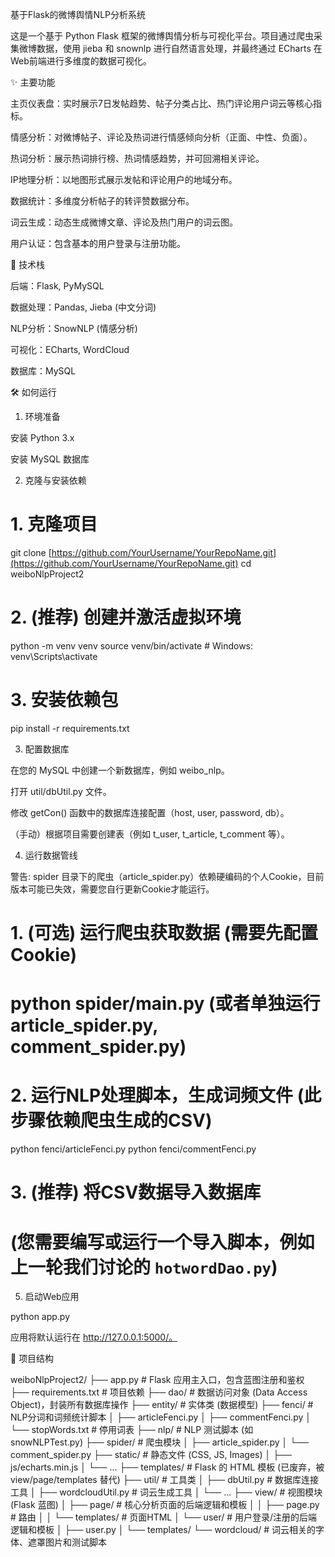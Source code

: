 基于Flask的微博舆情NLP分析系统

这是一个基于 Python Flask 框架的微博舆情分析与可视化平台。项目通过爬虫采集微博数据，使用 jieba 和 snownlp 进行自然语言处理，并最终通过 ECharts 在Web前端进行多维度的数据可视化。

✨ 主要功能

主页仪表盘：实时展示7日发帖趋势、帖子分类占比、热门评论用户词云等核心指标。

情感分析：对微博帖子、评论及热词进行情感倾向分析（正面、中性、负面）。

热词分析：展示热词排行榜、热词情感趋势，并可回溯相关评论。

IP地理分析：以地图形式展示发帖和评论用户的地域分布。

数据统计：多维度分析帖子的转评赞数据分布。

词云生成：动态生成微博文章、评论及热门用户的词云图。

用户认证：包含基本的用户登录与注册功能。

🚀 技术栈

后端：Flask, PyMySQL

数据处理：Pandas, Jieba (中文分词)

NLP分析：SnowNLP (情感分析)

可视化：ECharts, WordCloud

数据库：MySQL

🛠️ 如何运行

1. 环境准备

安装 Python 3.x

安装 MySQL 数据库

2. 克隆与安装依赖

# 1. 克隆项目
git clone [https://github.com/YourUsername/YourRepoName.git](https://github.com/YourUsername/YourRepoName.git)
cd weiboNlpProject2

# 2. (推荐) 创建并激活虚拟环境
python -m venv venv
source venv/bin/activate  # Windows: venv\Scripts\activate

# 3. 安装依赖包
pip install -r requirements.txt


3. 配置数据库

在您的 MySQL 中创建一个新数据库，例如 weibo_nlp。

打开 util/dbUtil.py 文件。

修改 getCon() 函数中的数据库连接配置（host, user, password, db）。

（手动）根据项目需要创建表（例如 t_user, t_article, t_comment 等）。

4. 运行数据管线

警告: spider 目录下的爬虫（article_spider.py）依赖硬编码的个人Cookie，目前版本可能已失效，需要您自行更新Cookie才能运行。

# 1. (可选) 运行爬虫获取数据 (需要先配置Cookie)
# python spider/main.py  (或者单独运行 article_spider.py, comment_spider.py)

# 2. 运行NLP处理脚本，生成词频文件 (此步骤依赖爬虫生成的CSV)
python fenci/articleFenci.py
python fenci/commentFenci.py

# 3. (推荐) 将CSV数据导入数据库
# (您需要编写或运行一个导入脚本，例如上一轮我们讨论的 `hotwordDao.py`)


5. 启动Web应用

python app.py


应用将默认运行在 http://127.0.0.1:5000/。

📁 项目结构

weiboNlpProject2/
├── app.py             # Flask 应用主入口，包含蓝图注册和鉴权
├── requirements.txt   # 项目依赖
├── dao/               # 数据访问对象 (Data Access Object)，封装所有数据库操作
├── entity/            # 实体类 (数据模型)
├── fenci/             # NLP分词和词频统计脚本
│   ├── articleFenci.py
│   ├── commentFenci.py
│   └── stopWords.txt    # 停用词表
├── nlp/               # NLP 测试脚本 (如 snowNLPTest.py)
├── spider/            # 爬虫模块
│   ├── article_spider.py
│   └── comment_spider.py
├── static/            # 静态文件 (CSS, JS, Images)
│   ├── js/echarts.min.js
│   └── ...
├── templates/         # Flask 的 HTML 模板 (已废弃，被 view/page/templates 替代)
├── util/              # 工具类
│   ├── dbUtil.py      # 数据库连接工具
│   ├── wordcloudUtil.py # 词云生成工具
│   └── ...
├── view/              # 视图模块 (Flask 蓝图)
│   ├── page/            # 核心分析页面的后端逻辑和模板
│   │   ├── page.py      # 路由
│   │   └── templates/   # 页面HTML
│   └── user/            # 用户登录/注册的后端逻辑和模板
│       ├── user.py
│       └── templates/
└── wordcloud/         # 词云相关的字体、遮罩图片和测试脚本

